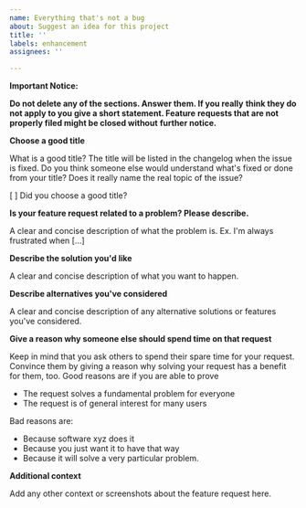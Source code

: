 ```yaml
---
name: Everything that's not a bug
about: Suggest an idea for this project
title: ''
labels: enhancement
assignees: ''

---
```


**Important Notice:**

**Do not delete any of the sections. Answer them. If you really**
**think they do not apply to you give a short statement. Feature**
**requests that are not properly filed might be closed without**
**further notice.**

**Choose a good title**

What is a good title?
The title will be listed in the changelog when the issue is fixed. Do
you think someone else would understand what's fixed or done from your
title? Does it really name the real topic of the issue?

[ ] Did you choose a good title?

**Is your feature request related to a problem? Please describe.**

A clear and concise description of what the problem is. Ex. I'm always frustrated when [...]

**Describe the solution you'd like**

A clear and concise description of what you want to happen.

**Describe alternatives you've considered**

A clear and concise description of any alternative solutions or features you've considered.

**Give a reason why someone else should spend time on that request**

Keep in mind that you ask others to spend their spare time for your request. Convince them
by giving a reason why solving your request has a benefit for them, too. Good reasons are
if you are able to prove

* The request solves a fundamental problem for everyone
* The request is of general interest for many users

Bad reasons are:
* Because software xyz does it
* Because you just want it to have that way
* Because it will solve a very particular problem.

**Additional context**

Add any other context or screenshots about the feature request here.
